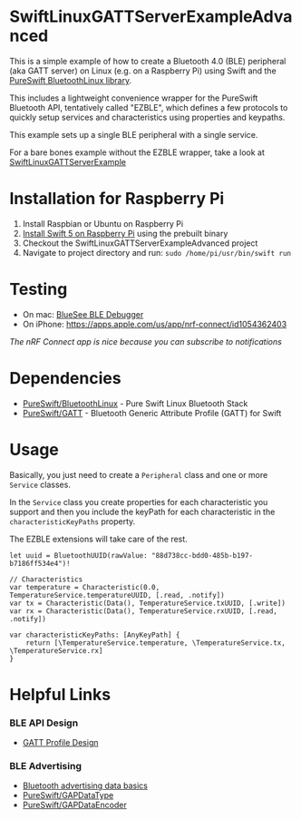 # SwiftLinuxGATTServerExampleAdvanced

This is a simple example of how to create a Bluetooth 4.0 (BLE) peripheral (aka GATT server) on Linux (e.g. on a Raspberry Pi) using Swift and the [PureSwift BluetoothLinux library](https://github.com/PureSwift/BluetoothLinux).

This includes a lightweight convenience wrapper for the PureSwift Bluetooth API, tentatively called "EZBLE", which defines a few protocols to quickly setup services and characteristics using properties and keypaths.

This example sets up a single BLE peripheral with a single service.

For a bare bones example without the EZBLE wrapper, take a look at [SwiftLinuxGATTServerExample](https://github.com/kevinbrewster/SwiftLinuxGATTServerExample)

# Installation for Raspberry Pi

1. Install Raspbian or Ubuntu on Raspberry Pi
2. [Install Swift 5 on Raspberry Pi](https://github.com/uraimo/buildSwiftOnARM) using the prebuilt binary
3. Checkout the SwiftLinuxGATTServerExampleAdvanced project
4. Navigate to project directory and run: `sudo /home/pi/usr/bin/swift run`

# Testing

* On mac: [BlueSee BLE Debugger](https://apps.apple.com/us/app/bluesee-ble-debugger/id1336679524?mt=12)
* On iPhone: https://apps.apple.com/us/app/nrf-connect/id1054362403

*The nRF Connect app is nice because you can subscribe to notifications*

# Dependencies

* [PureSwift/BluetoothLinux](https://github.com/PureSwift/BluetoothLinux) - Pure Swift Linux Bluetooth Stack
* [PureSwift/GATT](https://github.com/PureSwift/GATT) - Bluetooth Generic Attribute Profile (GATT) for Swift


# Usage

Basically, you just need to create a `Peripheral` class and one or more `Service` classes. 

In the `Service` class you create properties for each characteristic you support and then you include the keyPath for each characteristic in the `characteristicKeyPaths` property. 

The EZBLE extensions will take care of the rest.

```
let uuid = BluetoothUUID(rawValue: "88d738cc-bdd0-485b-b197-b7186ff534e4")!

// Characteristics
var temperature = Characteristic(0.0, TemperatureService.temperatureUUID, [.read, .notify])
var tx = Characteristic(Data(), TemperatureService.txUUID, [.write])
var rx = Characteristic(Data(), TemperatureService.rxUUID, [.read, .notify])

var characteristicKeyPaths: [AnyKeyPath] {
    return [\TemperatureService.temperature, \TemperatureService.tx, \TemperatureService.rx]
}
```

# Helpful Links

### BLE API Design

  * [GATT Profile Design](https://blog.kstechnologies.com/gatt-profile-design/)
 
### BLE Advertising

  * [Bluetooth advertising data basics](https://www.silabs.com/community/wireless/bluetooth/knowledge-base.entry.html/2017/02/10/bluetooth_advertisin-hGsf)
  * [PureSwift/GAPDataType](http://pureswift.github.io/Bluetooth/docs/Structs/GAPDataType.html)
  * [PureSwift/GAPDataEncoder](http://pureswift.github.io/Bluetooth/docs/Structs/GAPDataEncoder.html)
